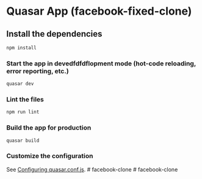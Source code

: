 # Quasar App (facebook-fixed-clone)


## Install the dependencies
```bash
npm install
```

### Start the app in devedfdfdflopment mode (hot-code reloading, error reporting, etc.)
```bash
quasar dev
```

### Lint the files
```bash
npm run lint
```

### Build the app for production
```bash
quasar build
```

### Customize the configuration
See [Configuring quasar.conf.js](https://v1.quasar.dev/quasar-cli/quasar-conf-js).
#   f a c e b o o k - c l o n e 
 
 #   f a c e b o o k - c l o n e 
 
 



